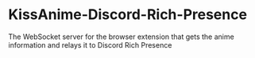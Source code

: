 # KissAnime-Discord-Rich-Presence
The WebSocket server for the browser extension that gets the anime information and relays it to Discord Rich Presence
